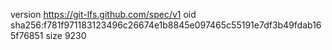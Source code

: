 version https://git-lfs.github.com/spec/v1
oid sha256:f781f971183123496c26674e1b8845e097465c55191e7df3b49fdab165f76851
size 9230
